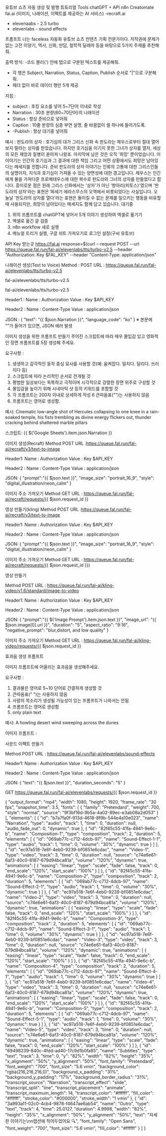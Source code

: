 유튜브 쇼츠 자동 생성 및 발행 튜토리얼
Tools
chatGPT + API
n8n
Creatomate
fai.ai (이미지, 나래이션, 이펙트를 제공하는 AI 서비스)
 -recraft.ai
- elevenaabs - 2.5 turbo
- elevenlabs - sound effects 

프롬프트 
너는 faceless 자동화 유튜브 쇼츠 컨텐츠 기획 전문가이다. 
저작권에 문제가 없는 고전 이양기, 역사, 신화, 만담, 철학적 딜레마 등을 바탕으로 5가지 주제를 추천해줘. 

출력 방식: 
 -코드 블러(') 안에 탭으로 구분된 텍스트를 제공해줘. 
 - 각 행은 Subject, Narration, Status, Caption, Publish 순서로 "|"으로 구분해줘.
 - 헤더 없이 바로 데이터 행만 5개 제공

지침 :
 - subject : 후킹 요소를 넣어 5~7단어 이내로 작성
 - Narration : 30초 분량(60~70단어)의 나래이션
 - Status : 항상 준비으로 넣어줘
 - Caption : 10줄 분량의 심층 부연 설명, 줄 바꿈없이 셀 하나에 들어가도록.
 - -Publish : 항상 대기중 넣어줘

예시 : 
판도라의 상자 : 호기심의 대가 그리스 신화 속 판도라는 제우스로부터 절대 열어보지 말라는 상자를 받았습니다.
하지만 호기심을 이기지 못한 그녀가 상자를 열자, 세상의 모든 재앙과 질병이 쏟아져 나왔죠. 
마지막에 남은 것은 오직 '희망' 뿐이었습니다. 
이 이야기는 인간의 호기심과 그 결과에 대한 책임 그리고 어떤 상황에서도 희망은 남아있다는 메세지를 전합니다.
준비 판도라의 상자 이야기는 인류의 고통에 대한 그리스인들의 설명이자, 지식과 호기심이 가져올 수 있는 
양면성에 대한 경고입니다. 제우스는 인간에게 불을 가져다준 프로메테우스에 대한 복수로 판도라와 그녀의
상자를 만들었다고 합니다. 흥미로운 점은 원래 그리스 신화에서는 '상자'가 아닌 '항아리(피토스)'였으며
'판도라의 상자'라는 표현은 16세기 에라스무스의 오역에서 비롯되었다는 사실입니다. 
오늘날 '판도라의 상자를 열다'라는 표현은 돌이킬 수 없는 문제를 일으키는 행동을 비유할 때 사용되지만,
희망이 남아있다는 메세지도 함께 담고 있습니다. 대기중 

1) 위의 프롬프트를 chatGPT에 넣어서 5개 이야기 생성하여 엑셀로 옮기기
2) 엑셀로 옮긴 글 검증
3) n8n workflow 새로 실행
4) 메뉴얼 트리거 실행, 구글 쉬트 가져오기로 로그인 설정(구씨 유튜브)


API Key 받는곳 https://fal.ai
response=$(curl --request POST 
  --url https://queue.fal.run/fal-ai/elevenlabs/tts/turbo-v2.5 
  --header "Authorization: Key $FAL_KEY" 
  --header "Content-Type: application/json" 


나래이션 생성(Text to Voice) 
Method : POST
URL : https://queue.fal.run/fal-ai/elevenlabs/tts/turbo-v2.5

fal-ai/elevenlabs/tts/turbo-v2.5

fal-ai/elevenlabs/tts/turbo-v2.5

Header1 : 
Name : Authorization 
Value : Key $API_KEY

Header2 : 
Name : Content-Type 
Value : application/json

JSON : 
{
"text": "{{ $json.Narration }}",
"language_code": "ko"
}
※ 본문에 ""가 들어가 있으면, JSON 에러 발생

이미지 생성을 위한 프롬프트 만들기 
주어진 스크립트에 따라 매우 몰입감 있고 영화적인 장면 프롬프트를 5장 생성해 주세요.

요구사항 :
1. 생생하고 감각적인 동작 중심 묘사를 사용할 것(예: 움켜잡다. 밀치다. 달리다. 쓰러지다 등)
2. 스크립트에 따라 논리적인 순서로 전개될 것
3. 평범한 일상보다는 독특하고 극적이며 시각적으로 강렬한 장면 위주로 구성할 것
4. 몰입감을 높이기 위해 시네마틱 샷 등의 키워드를 포함할 것
5. 각 프롬프트는 200자 이내로 상세하게 작성
6 큰따옴표("")는 사용하지 않음
7. 프롬프트는 영어로 생성함.

예시:
Cinematic low-angle shot of Hercules collapsing to one knee in a rain-soaked temple,
his fists trembling as divine energy flickers out, thunder cracking behind shattered marble pillars

스크립트:
{{ $('Google Sheets').item.json.Narration }}



이미지 생성(Recraft)
Method POST
URL :https://queue.fal.run/fal-ai/recraft/v3/text-to-image

Header1:
Name : Authorization 
Value : Key $API_KEY

Header2 : 
Name : Content-Type 
Value : application/json


JSON:
{
"prompt":"{{ $json.text }}", 
"image_size": "portrait_16_9",
"style": "digital_illustration/neon_calm"
}

이미지 주소 가져오기 
Method GET
URL : https://queue.fal.run/fal-ai/recraft/requests/{{ $json.request_id }} 

영상 만들기(kling)
Method POST
URL :https://queue.fal.run/fal-ai/recraft/v3/text-to-image

Header1:
Name : Authorization 
Value : Key $API_KEY

Header2 : 
Name : Content-Type 
Value : application/json


JSON:
{
"prompt":"{{ $json.text }}", 
"image_size": "portrait_16_9",
"style": "digital_illustration/neon_calm"
}

이미지 주소 가져오기 
Method GET
URL : https://queue.fal.run/fal-ai/recraft/requests/{{ $json.request_id }})



영상 만들기

Method POST
URL : https://queue.fal.run/fal-ai/kling-video/v1.6/standard/image-to-video

Header1:
Name : Authorization 
Value : Key $API_KEY

Header2 : 
Name : Content-Type 
Value : application/json


JSON:
{
"prompt":"{{ $('Image Prompt').item.json.text }}", 
"image_url": "{{ $json.image[0].url }}",
"duration": "5",
"aspect_ratio": "9:16",
"negative_prompt": "blur,distort, and low quality"
}

이미지 주소 가져오기 
Method GET
URL : https://queue.fal.run/fal-ai/kling-video/requests/{{ $json.request_id }} 


효과음 생성 프롬프트

이미지 프롬프트에 어울리는 효과음을 생성해주세요. 

요구사항 : 
1. 결과물은 영어로 5~10 단어로 간결하게 생성할 것
2. 큰따옴표(" ")는 사용하지 않음
3. 사람의 목소리가 생성될 가능성이 있는 프롬프트가 나와서는 안됨
4. 프롬프트는 영어로 생성함
5. only plain text

예시:
A howling desert wind sweeping across the dunes

이미지 프롬프트 :



사운드 이펙트 만들기

Method POST
URL : https://queue.fal.run/fal-ai/elevenlabs/sound-effects

Header1:
Name : Authorization 
Value : Key $API_KEY

Header2 : 
Name : Content-Type 
Value : application/json


JSON:
{
"text": "{{ $json.text }}",
"duration_seconds": "5"
}

GET
https://queue.fal.run/fal-ai/elevenlabs/requests/{{ $json.request_id }} 




{
  "output_format": "mp4",
  "width": 1080,
  "height": 1920,
  "frame_rate": "30 fps",
  "snapshot_time": 3.5,
  "fonts": [
    {
      "family": "Pretendard",
      "weight": 700,
      "style": "normal",
      "source": "9f3bf16d-9b5a-4a02-89ec-e3ab08a2d053"
    }
  ],
  "elements": [
    {
      "id": "b7a7fa0f-913d-4618-8f9b-544e4a10e023",
      "name": "Narration",
      "type": "audio",
      "track": 1,
      "time": 0,
      "duration": null,
      "audio_fade_out": 0,
      "dynamic": true
    },
    {
      "id": "82f45c55-41fa-4941-9e6c-b",
      "name": "Composition-1",
      "type": "composition",
      "track": 2,
      "duration": 5,
      "elements": [
        {
          "id": "069ab77c-c712-4dcb-97",
          "name": "Sound-Effect-1-1",
          "type": "audio",
          "track": 1,
          "time": 0,
          "volume": "30%",
          "dynamic": true
        }
      ]
    },
    {
      "id": "ec97a518-7e6f-4eb0-9239-bf0851e6cdac",
      "name": "Video-1",
      "type": "video",
      "track": 3,
      "time": 0,
      "duration": null,
      "source": "c74e6e61-6af3-40c0-8187-679d94bca81a",
      "volume": "120%",
      "dynamic": true,
      "animations": [
        {
          "easing": "linear",
          "type": "scale",
          "fade": false,
          "track": 0,
          "end_scale": "120%",
          "start_scale": "100%"
        }
      ]
    },
    {
      "id": "82f45c55-41fa-4941-9e6c-b",
      "name": "Composition-2",
      "type": "composition",
      "track": 2,
      "duration": 5,
      "elements": [
        {
          "id": "069ab77c-c712-4dcb-97",
          "name": "Sound-Effect-2-1",
          "type": "audio",
          "track": 1,
          "time": 0,
          "volume": "30%",
          "dynamic": true
        }
      ]
    },
    {
      "id": "ec97a518-7e6f-4eb0-9239-bf0851e6cdac",
      "name": "Video-2",
      "type": "video",
      "track": 3,
      "time": 0,
      "duration": null,
      "source": "c74e6e61-6af3-40c0-8187-679d94bca81a",
      "volume": "120%",
      "dynamic": true,
      "animations": [
        {
          "easing": "linear",
          "type": "scale",
          "fade": false,
          "track": 0,
          "end_scale": "120%",
          "start_scale": "100%"
        }
      ]
    },
    {
      "id": "82f45c55-41fa-4941-9e6c-b",
      "name": "Composition-3",
      "type": "composition",
      "track": 2,
      "duration": 5,
      "elements": [
        {
          "id": "069ab77c-c712-4dcb-97",
          "name": "Sound-Effect-3-1",
          "type": "audio",
          "track": 1,
          "time": 0,
          "volume": "30%",
          "dynamic": true
        }
      ]
    },
    {
      "id": "ec97a518-7e6f-4eb0-9239-bf0851e6cdac",
      "name": "Video-3",
      "type": "video",
      "track": 3,
      "time": 0,
      "duration": null,
      "source": "c74e6e61-6af3-40c0-8187-679d94bca81a",
      "volume": "120%",
      "dynamic": true,
      "animations": [
        {
          "easing": "linear",
          "type": "scale",
          "fade": false,
          "track": 0,
          "end_scale": "120%",
          "start_scale": "100%"
        }
      ]
    },
    {
      "id": "82f45c55-41fa-4941-9e6c-b",
      "name": "Composition-4",
      "type": "composition",
      "track": 2,
      "duration": 5,
      "elements": [
        {
          "id": "069ab77c-c712-4dcb-97",
          "name": "Sound-Effect-4-1",
          "type": "audio",
          "track": 1,
          "time": 0,
          "volume": "30%",
          "dynamic": true
        }
      ]
    },
    {
      "id": "ec97a518-7e6f-4eb0-9239-bf0851e6cdac",
      "name": "Video-4",
      "type": "video",
      "track": 3,
      "time": 0,
      "duration": null,
      "source": "c74e6e61-6af3-40c0-8187-679d94bca81a",
      "volume": "120%",
      "dynamic": true,
      "animations": [
        {
          "easing": "linear",
          "type": "scale",
          "fade": false,
          "track": 0,
          "end_scale": "120%",
          "start_scale": "100%"
        }
      ]
    },
    {
      "id": "82f45c55-41fa-4941-9e6c-b",
      "name": "Composition-5",
      "type": "composition",
      "track": 2,
      "duration": 5,
      "elements": [
        {
          "id": "069ab77c-c712-4dcb-97",
          "name": "Sound-Effect-5-1",
          "type": "audio",
          "track": 1,
          "time": 0,
          "volume": "30%",
          "dynamic": true
        }
      ]
    },
    {
      "id": "ec97a518-7e6f-4eb0-9239-bf0851e6cdac",
      "name": "Video-5",
      "type": "video",
      "track": 3,
      "time": 0,
      "duration": null,
      "source": "c74e6e61-6af3-40c0-8187-679d94bca81a",
      "volume": "120%",
      "dynamic": true,
      "animations": [
        {
          "easing": "linear",
          "type": "scale",
          "fade": false,
          "track": 0,
          "end_scale": "120%",
          "start_scale": "100%"
        }
      ]
    },
    {
      "id": "69498239-840c-4fdd-ad40-17c9d1b0fa85",
      "name": "Subtitles",
      "type": "text",
      "track": 3,
      "time": 0,
      "y": "82%",
      "width": "82%",
      "height": "35%",
      "x_alignment": "50%",
      "y_alignment": "50%",
      "font_family": "Pretendard",
      "font_weight": "700",
      "font_size": "5.6 vmin",
      "background_color": "rgba(216,216,216,0)",
      "background_x_padding": "31%",
      "background_y_padding": "17%",
      "background_border_radius": "31%",
      "transcript_source": "Narration",
      "transcript_effect": "slide",
      "transcript_split": "line",
      "transcript_placement": "animate",
      "transcript_maximum_length": 14,
      "transcript_color": "#ffffff",
      "fill_color": "#ffffff",
      "stroke_color": "#000000",
      "stroke_width": "1 vmin"
    },
    {
      "id": "3a993a11-02c0-4cb4-9878-f4647ae6ab54",
      "name": "Outro",
      "type": "text",
      "track": 4,
      "time": 25.0127,
      "duration": 4.9998,
      "width": "82%",
      "height": "35%",
      "x_alignment": "50%",
      "y_alignment": "50%",
      "text": "자세한 이야기는\nn캡션에 적어두었어요 🔍",
      "font_family": "Open Sans",
      "font_weight": "700",
      "font_size": "5.6 vmin",
      "fill_color": "#ffffff"
    }
  ]
}

